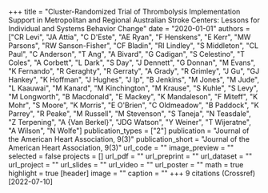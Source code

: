 +++
title = "Cluster-Randomized Trial of Thrombolysis Implementation Support in Metropolitan and Regional Australian Stroke Centers: Lessons for Individual and Systems Behavior Change"
date = "2020-01-01"
authors = ["CR Levi", "JA Attia", "C D'Este", "AE Ryan", "F Henskens", "E Kerr", "MW Parsons", "RW Sanson-Fisher", "CF Bladin", "RI Lindley", "S Middleton", "CL Paul", "C Anderson", "T Ang", "A Bivard", "G Cadigan", "S Celestino", "T Coles", "A Corbett", "L Dark", "S Day", "J Dennett", "G Donnan", "M Evans", "K Fernando", "R Geraghty", "R Gerraty", "A Grady", "R Grimley", "J Gu", "GJ Hankey", "K Hoffman", "J Hughes", "J Ip", "B Jenkins", "M Jones", "M Jude", "L Kaauwai", "M Kanard", "M Kinchington", "M Krause", "S Kuhle", "S Levy", "M Longworth", "B Macdonald", "E Mackey", "K Mandaleson", "F Miteff", "K Mohr", "S Moore", "K Morris", "E O'Brien", "C Oldmeadow", "B Paddock", "K Parrey", "R Peake", "M Russell", "M Stevenson", "S Taneja", "N Teasdale", "Z Terpening", "A {Van Berkel}", "JDG Watson", "Y Weiner", "T Wijeratne", "A Wilson", "N Wolfe"]
publication_types = ["2"]
publication = "Journal of the American Heart Association, 9(3)"
publication_short = "Journal of the American Heart Association, 9(3)"
url_code = ""
image_preview = ""
selected = false
projects = []
url_pdf = ""
url_preprint = ""
url_dataset = ""
url_project = ""
url_slides = ""
url_video = ""
url_poster = ""
math = true
highlight = true
[header]
image = ""
caption = ""
+++
9 citations (Crossref) [2022-07-10]
